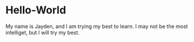 # Hello-World
My name is Jayden, and I am trying my best to learn. I may not be the most intelliget, but I will try my best.

